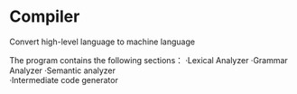 # Compiler
Convert high-level language to machine language

The program contains the following sections：
·Lexical Analyzer
·Grammar Analyzer
·Semantic analyzer  
·Intermediate code generator
